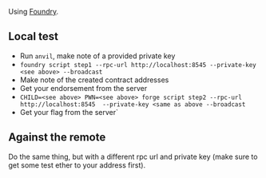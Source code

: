 Using [Foundry](https://getfoundry.sh/).

## Local test

- Run `anvil`, make note of a provided private key
- `foundry script step1 --rpc-url http://localhost:8545 --private-key <see above> --broadcast`
- Make note of the created contract addresses
- Get your endorsement from the server
- `CHILD=<see above> PWN=<see above> forge script step2 --rpc-url http://localhost:8545  --private-key <same as above --broadcast`
- Get your flag from the server`

## Against the remote

Do the same thing, but with a different rpc url and private key (make sure to get some test ether to your address first).
